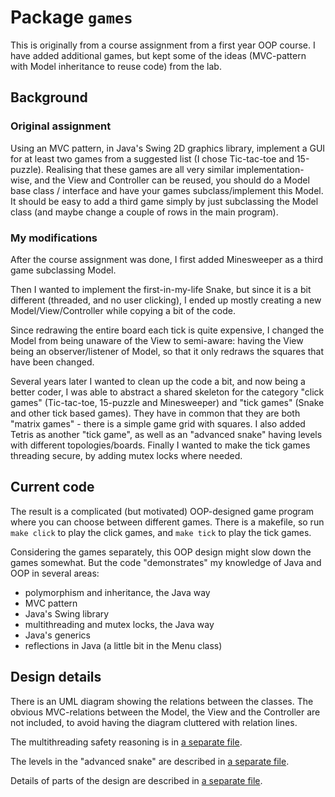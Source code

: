 Package `games`
===============

This is originally from a course assignment from a first year OOP course. I have added additional games, but kept some of the ideas (MVC-pattern with Model inheritance to reuse code) from the lab.

Background
-----------
### Original assignment
Using an MVC pattern, in Java's Swing 2D graphics library, implement a GUI for at least two games from a suggested list (I chose Tic-tac-toe and 15-puzzle). Realising that these games are all very similar implementation-wise, and the View and Controller can be reused, you should do a Model base class / interface and have your games subclass/implement this Model. It should be easy to add a third game simply by just subclassing the Model class (and maybe change a couple of rows in the main program).

### My modifications
After the course assignment was done, I first added Minesweeper as a third game subclassing Model.

Then I wanted to implement the first-in-my-life Snake, but since it is a bit different (threaded, and no user clicking), I ended up mostly creating a new Model/View/Controller while copying a bit of the code. 

Since redrawing the entire board each tick is quite expensive, I changed the Model from being unaware of the View to semi-aware: having the View being an observer/listener of Model, so that it only redraws the squares that have been changed.

Several years later I wanted to clean up the code a bit, and now being a better coder, I was able to abstract a shared skeleton for the category "click games" (Tic-tac-toe, 15-puzzle and Minesweeper) and "tick games" (Snake and other tick based games). They have in common that they are both "matrix games" - there is a simple game grid with squares. I also added Tetris as another "tick game", as well as an "advanced snake" having levels with different topologies/boards. Finally I wanted to make the tick games threading secure, by adding mutex locks where needed.

Current code
------------
The result is a complicated (but motivated) OOP-designed game program where you can choose between different games. There is a makefile, so run `make click` to play the click games, and `make tick` to play the tick games.

Considering the games separately, this OOP design might slow down the games somewhat. But the code "demonstrates" my knowledge of Java and OOP in several areas:

* polymorphism and inheritance, the Java way
* MVC pattern
* Java's Swing library
* multithreading and mutex locks, the Java way
* Java's generics
* reflections in Java (a little bit in the Menu class)

Design details
-------------
There is an UML diagram showing the relations between the classes. The obvious MVC-relations between the Model, the View and the Controller are not included, to avoid having the diagram cluttered with relation lines.

The multithreading safety reasoning is in [a separate file](multithreading.md).

The levels in the "advanced snake" are described in [a separate file](snakelevels.md).

Details of parts of the design are described in [a separate file](design.md).
